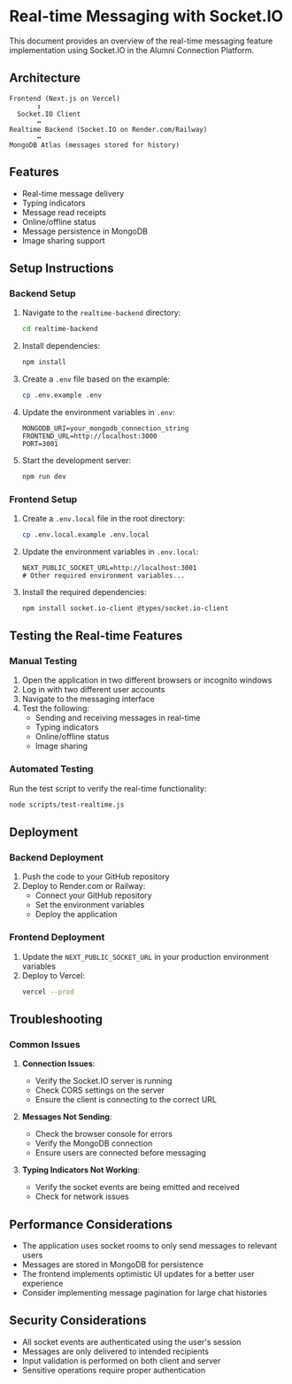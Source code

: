 # Real-time Messaging with Socket.IO

This document provides an overview of the real-time messaging feature implementation using Socket.IO in the Alumni Connection Platform.

## Architecture

```
Frontend (Next.js on Vercel)
       ↕
  Socket.IO Client
       ↔
Realtime Backend (Socket.IO on Render.com/Railway)
       ↔
MongoDB Atlas (messages stored for history)
```

## Features

- Real-time message delivery
- Typing indicators
- Message read receipts
- Online/offline status
- Message persistence in MongoDB
- Image sharing support

## Setup Instructions

### Backend Setup

1. Navigate to the `realtime-backend` directory:
   ```bash
   cd realtime-backend
   ```

2. Install dependencies:
   ```bash
   npm install
   ```

3. Create a `.env` file based on the example:
   ```bash
   cp .env.example .env
   ```

4. Update the environment variables in `.env`:
   ```
   MONGODB_URI=your_mongodb_connection_string
   FRONTEND_URL=http://localhost:3000
   PORT=3001
   ```

5. Start the development server:
   ```bash
   npm run dev
   ```

### Frontend Setup

1. Create a `.env.local` file in the root directory:
   ```bash
   cp .env.local.example .env.local
   ```

2. Update the environment variables in `.env.local`:
   ```
   NEXT_PUBLIC_SOCKET_URL=http://localhost:3001
   # Other required environment variables...
   ```

3. Install the required dependencies:
   ```bash
   npm install socket.io-client @types/socket.io-client
   ```

## Testing the Real-time Features

### Manual Testing

1. Open the application in two different browsers or incognito windows
2. Log in with two different user accounts
3. Navigate to the messaging interface
4. Test the following:
   - Sending and receiving messages in real-time
   - Typing indicators
   - Online/offline status
   - Image sharing

### Automated Testing

Run the test script to verify the real-time functionality:

```bash
node scripts/test-realtime.js
```

## Deployment

### Backend Deployment

1. Push the code to your GitHub repository
2. Deploy to Render.com or Railway:
   - Connect your GitHub repository
   - Set the environment variables
   - Deploy the application

### Frontend Deployment

1. Update the `NEXT_PUBLIC_SOCKET_URL` in your production environment variables
2. Deploy to Vercel:
   ```bash
   vercel --prod
   ```

## Troubleshooting

### Common Issues

1. **Connection Issues**:
   - Verify the Socket.IO server is running
   - Check CORS settings on the server
   - Ensure the client is connecting to the correct URL

2. **Messages Not Sending**:
   - Check the browser console for errors
   - Verify the MongoDB connection
   - Ensure users are connected before messaging

3. **Typing Indicators Not Working**:
   - Verify the socket events are being emitted and received
   - Check for network issues

## Performance Considerations

- The application uses socket rooms to only send messages to relevant users
- Messages are stored in MongoDB for persistence
- The frontend implements optimistic UI updates for a better user experience
- Consider implementing message pagination for large chat histories

## Security Considerations

- All socket events are authenticated using the user's session
- Messages are only delivered to intended recipients
- Input validation is performed on both client and server
- Sensitive operations require proper authentication
